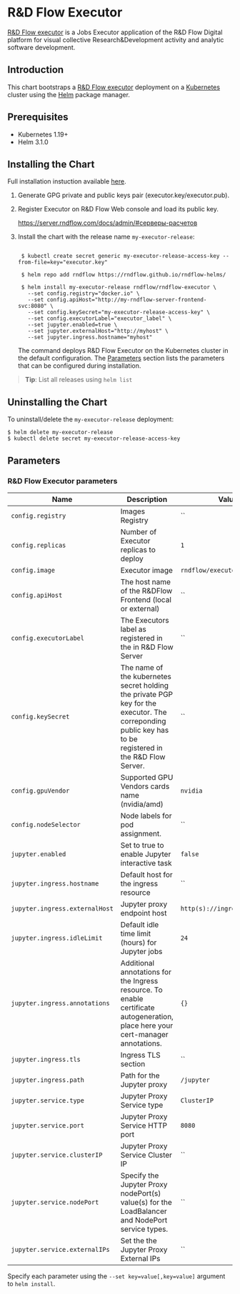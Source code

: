 # R&D Flow Executor

[R&D Flow executor](https://www.server.rndflow.com/) is a Jobs Executor application of the R&D Flow Digital platform for visual collective Research&Development activity and analytic software development.

## Introduction

This chart bootstraps a  [R&D Flow executor](https://server.rndflow.com/) deployment on a [Kubernetes](http://kubernetes.io) cluster using the [Helm](https://helm.sh) package manager.

## Prerequisites

- Kubernetes 1.19+
- Helm 3.1.0

## Installing the Chart

Full installation instuction available [here](https://github.com/rndflow/rndflow-install/blob/main/instances/executors/main-executor/README.md).

1. Generate GPG private and public keys pair (executor.key/executor.pub).
 
2. Register Executor on R&D Flow Web console and load its public key.
 
    https://server.rndflow.com/docs/admin/#серверы-расчетов

3. Install the chart with the release name `my-executor-release`:

   ```console

    $ kubectl create secret generic my-executor-release-access-key --from-file=key="executor.key"

    $ helm repo add rndflow https://rndflow.github.io/rndflow-helms/ 

    $ helm install my-executor-release rndflow/rndflow-executor \
      --set config.registry="docker.io" \
      --set config.apiHost="http://my-rndflow-server-frontend-svc:8080" \
      --set config.keySecret="my-executor-release-access-key" \
      --set config.executorLabel="executor_label" \
      --set jupyter.enabled=true \
      --set jupyter.externalHost="http://myhost" \
      --set jupyter.ingress.hostname="myhost"
   ```

   The command deploys R&D Flow Executor on the Kubernetes cluster in the default configuration. The [Parameters](#parameters) section lists the parameters that can be configured during installation.

> **Tip**: List all releases using `helm list`

## Uninstalling the Chart

To uninstall/delete the `my-executor-release` deployment:

```console
$ helm delete my-executor-release
$ kubectl delete secret my-executor-release-access-key
```

## Parameters

### R&D Flow Executor parameters

| Name                                          | Description                                                                                                                                               | Value                       |
| --------------------------------------------- | --------------------------------------------------------------------------------------------------------------------------------------------------------- | --------------------------- |
|`config.registry`                              | Images Registry                                                                                                                                           |``                           |
|`config.replicas`                              | Number of Executor replicas to deploy                                                                                                                     |`1`                          |
|`config.image`                                 | Executor image                                                                                                                                            |`rndflow/executor:latest`    |
|`config.apiHost`                               | The host name of the R&DFlow Frontend (local or external)                                                                                                 |``                           |
|`config.executorLabel`                         | The Executors label as registered in the in R&D Flow Server                                                                                               |``                           |
|`config.keySecret`                             | The name of the kubernetes secret holding the private PGP key for the executor. The correponding public key has to be registered in the R&D Flow Server.  |``                           |
|`config.gpuVendor`                             | Supported GPU Vendors cards name (nvidia/amd)                                                                                                             |`nvidia`                     |
|`config.nodeSelector`                          | Node labels for pod assignment.                                                                                                                           |``                           |
|`jupyter.enabled`                              | Set to true to enable Jupyter interactive task                                                                                                            |`false`                      |
|`jupyter.ingress.hostname`                     | Default host for the ingress resource                                                                                                                     |``                           |
|`jupyter.ingress.externalHost`                 | Jupyter proxy endpoint host                                                                                                                               |`http(s)://ingress.hostname` |
|`jupyter.ingress.idleLimit`                    | Default idle time limit (hours) for Jupyter jobs                                                                                                          |`24`                         |
|`jupyter.ingress.annotations`                  | Additional annotations for the Ingress resource. To enable certificate autogeneration, place here your cert-manager annotations.                          |`{}`                         |
|`jupyter.ingress.tls`                          | Ingress TLS section                                                                                                                                       |``                           |
|`jupyter.ingress.path`                         | Path for the Jupyter proxy                                                                                                                                |`/jupyter`                   |
|`jupyter.service.type`                         | Jupyter Proxy Service type                                                                                                                                |`ClusterIP`                  |
|`jupyter.service.port`                         | Jupyter Proxy Service HTTP port                                                                                                                           |`8080`                       |
|`jupyter.service.clusterIP`                    | Jupyter Proxy Service Cluster IP                                                                                                                          |``                           |
|`jupyter.service.nodePort`                     | Specify the Jupyter Proxy nodePort(s) value(s) for the LoadBalancer and NodePort service types.                                                           |``                           |
|`jupyter.service.externalIPs`                  | Set the the Jupyter Proxy External IPs                                                                                                                    |``                           |

Specify each parameter using the `--set key=value[,key=value]` argument to `helm install`.
